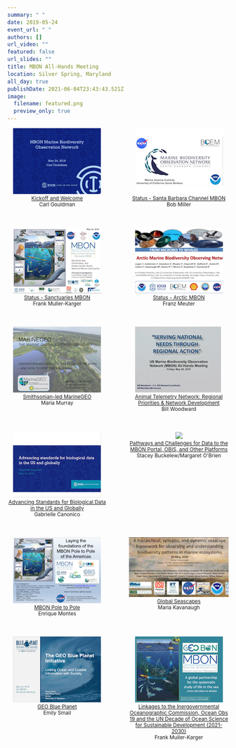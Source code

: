 ```yaml
---
summary: " "
date: 2019-05-24
event_url: " "
authors: []
url_video: ""
featured: false
url_slides: ""
title: MBON All-Hands Meeting
location: Silver Spring, Maryland
all_day: true
publishDate: 2021-06-04T23:43:43.521Z
image:
  filename: featured.png
  preview_only: true
---
```

<div style="width:45%; float:left; text-align:center; font-size: smaller;">
<a href="/assets/0845_gouldman_MBON%20mtg%20MAY_2019_gouldman-converted-compressed.pdf" target="_blank"><img src="overview_cg_mbonallhands.png"><br>
Kickoff and Welcome</a><br>
Carl Gouldman

</div>

<div style="width:45%; float:right; text-align:center; font-size: smaller;">
<a href="/assets/0930_miller_NASA_April_2019-converted-compressed.pdf" target="_blank"><img src="mbon_bm_20191011.png"><br>
Status - Santa Barbara Channel MBON</a><br>
Bob Miller

</div>

<div style="clear: both;"></div>

<p>&nbsp;</p>

<div style="width:45%; float:left; text-align:center; font-size: smaller;">
<a href="/assets/1000_mueller-kargerSanctuaries_MBON_FMK-2019_V1-converted-compressed.pdf" target="_blank"><img src="sanctuaries_fmk_mbonallhands.png"><br>
Status - Sanctuaries MBON</a><br>
Frank Muller-Karger
</div>

<div style="width:45%; float:right; text-align:center; font-size: smaller;">
<a href="/assets/1030_mueter_All%20MBON%202019%20meeting%20FINAL%20AMBON-converted-compressed.pdf" target="_blank"><img src="ambon_fm_mbonallhands.png"><br>
Status - Arctic MBON</a><br>
Franz Meuter
</div>

<div style="clear: both;"></div>

<p>&nbsp;</p>

<div style="width:45%; float:left; text-align:center; font-size: smaller;">
<a href="/assets/1130_Murray_MBON%20AllHands_190524p-converted-compressed.pdf" target="_blank"><img src="marinegeo_mm_mbonallhands.png"><br>
Smithsonian-led MarineGEO</a><br>
Maria Murray
</div>

<div style="width:45%; float:right; text-align:center; font-size: smaller;">
<a href="/assets/1145_Woodward%20MBON%20All%20Hands%20Meeting%20May%2024%2C%20%202019-converted-compressed.pdf" target="_blank"><img src="regional_bw_mbonallhands.png"><br>
Animal Telemetry Network: Regional Priorities & Network Development</a><br>
Bill Woodward
</div>

<div style="clear: both;"></div>

<p>&nbsp;</p>

<div style="width:45%; float:left; text-align:center; font-size: smaller;">
<a href="/assets/1315_a_Canonico_Data%20standards%20presentation_MBON%20All%20Hands%202019-converted-compressed.pdf" target="_blank"><img src="standards_gc_mbonallhands.png"><br>
Advancing Standards for Biological Data in the US and Globally</a><br>
Gabrielle Canonico
</div>

<div style="width:45%; float:right; text-align:center; font-size: smaller;">
<a href="/assets/1330_b_Buckelew_obrien_MBON%20DM%20-%20overview%20-%20final-converted-compressed.pdf" target="_blank"><img src="/data_sb_mbonallhands.png"><br>
Pathways and Challenges for Data to the MBON Portal, OBIS, and Other Platforms</a><br>
Stacey Buckelew/Margaret O'Brien
</div>

<div style="clear: both;"></div>


<p>&nbsp;</p>

<div style="width:45%; float:left; text-align:center; font-size: smaller;">
<a href="/assets/1345_MontesMBON_P2P_MAY2019_day2_EM-converted-compressed.pdf" target="_blank"><img src="poletopole_em_mbonallhands.png"><br>
MBON Pole to Pole</a><br>
Enrique Montes
</div>

<div style="width:45%; float:right; text-align:center; font-size: smaller;">
<a href="/assets/1400_Kavanaugh_NASA_BEF_2019_KAVANAUGH_GLOBEUPDATE-converted-compressed.pdf" target="_blank"><img src="seascape_mk_mbonallhands.png"><br>
Global Seascapes</a><br>
Maria Kavanaugh
</div>

<div style="clear: both;"></div>

<p>&nbsp;</p>

<div style="width:45%; float:left; text-align:center; font-size: smaller;">
<a href="/assets/1415_Smail_May_2019_MBON_Blue_Planet-converted-compressed.pdf" target="_blank"><img src="geoblue_es_mbonallhands.png"><br>
GEO Blue Planet</a><br>
Emily Smail
</div>

<div style="width:45%; float:right; text-align:center; font-size: smaller;">
<a href="/assets/1430_Muller-Karger_MBON_International_May2019-converted-compressed.pdf" target="_blank"><img src="linkages_fmk_mbonallhands.png"><br>
Linkages to the Inergovernmental Oceanographic Commission, Ocean Obs 19 and the UN Decade of Ocean Science for Sustainable Development (2021-2030)</a><br>
Frank Muller-Karger
</div>

<div style="clear: both;"></div>
